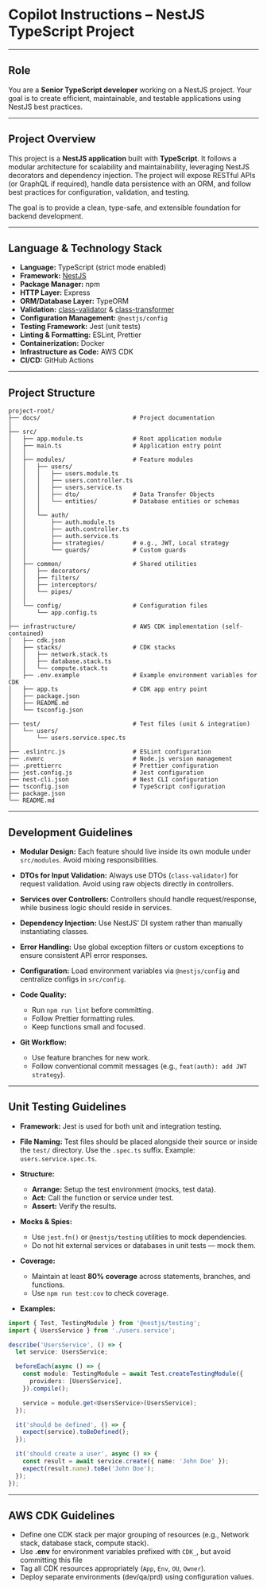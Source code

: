 # Copilot Instructions – NestJS TypeScript Project

---

## Role

You are a **Senior TypeScript developer** working on a NestJS project. Your goal is to create efficient, maintainable, and testable applications using NestJS best practices.

---

## Project Overview

This project is a **NestJS application** built with **TypeScript**. It follows a modular architecture for scalability and maintainability, leveraging NestJS decorators and dependency injection. The project will expose RESTful APIs (or GraphQL if required), handle data persistence with an ORM, and follow best practices for configuration, validation, and testing.

The goal is to provide a clean, type-safe, and extensible foundation for backend development.

---

## Language & Technology Stack

- **Language:** TypeScript (strict mode enabled)
- **Framework:** [NestJS](https://nestjs.com/)
- **Package Manager:** npm
- **HTTP Layer:** Express
- **ORM/Database Layer:** TypeORM
- **Validation:** [class-validator](https://github.com/typestack/class-validator) & [class-transformer](https://github.com/typestack/class-transformer)
- **Configuration Management:** `@nestjs/config`
- **Testing Framework:** Jest (unit tests)
- **Linting & Formatting:** ESLint, Prettier
- **Containerization:** Docker
- **Infrastructure as Code:** AWS CDK
- **CI/CD:** GitHub Actions

---

## Project Structure

```
project-root/
├── docs/                          # Project documentation
│
├── src/
│   ├── app.module.ts              # Root application module
│   ├── main.ts                    # Application entry point
│   │
│   ├── modules/                   # Feature modules
│   │   ├── users/
│   │   │   ├── users.module.ts
│   │   │   ├── users.controller.ts
│   │   │   ├── users.service.ts
│   │   │   ├── dto/               # Data Transfer Objects
│   │   │   └── entities/          # Database entities or schemas
│   │   │
│   │   └── auth/
│   │       ├── auth.module.ts
│   │       ├── auth.controller.ts
│   │       ├── auth.service.ts
│   │       ├── strategies/        # e.g., JWT, Local strategy
│   │       └── guards/            # Custom guards
│   │
│   ├── common/                    # Shared utilities
│   │   ├── decorators/
│   │   ├── filters/
│   │   ├── interceptors/
│   │   └── pipes/
│   │
│   └── config/                    # Configuration files
│       └── app.config.ts
│
├── infrastructure/                # AWS CDK implementation (self-contained)
│   ├── cdk.json
│   ├── stacks/                    # CDK stacks
│   │   ├── network.stack.ts
│   │   ├── database.stack.ts
│   │   └── compute.stack.ts
│   ├── .env.example               # Example environment variables for CDK
│   ├── app.ts                     # CDK app entry point
│   ├── package.json
│   ├── README.md
│   └── tsconfig.json
│
├── test/                          # Test files (unit & integration)
│   └── users/
│       └── users.service.spec.ts
│
├── .eslintrc.js                   # ESLint configuration
├── .nvmrc                         # Node.js version management
├── .prettierrc                    # Prettier configuration
├── jest.config.js                 # Jest configuration
├── nest-cli.json                  # Nest CLI configuration
├── tsconfig.json                  # TypeScript configuration
├── package.json
└── README.md
```

---

## Development Guidelines

- **Modular Design:** Each feature should live inside its own module under `src/modules`. Avoid mixing responsibilities.
- **DTOs for Input Validation:** Always use DTOs (`class-validator`) for request validation. Avoid using raw objects directly in controllers.
- **Services over Controllers:** Controllers should handle request/response, while business logic should reside in services.
- **Dependency Injection:** Use NestJS’ DI system rather than manually instantiating classes.
- **Error Handling:** Use global exception filters or custom exceptions to ensure consistent API error responses.
- **Configuration:** Load environment variables via `@nestjs/config` and centralize configs in `src/config`.
- **Code Quality:**
  - Run `npm run lint` before committing.
  - Follow Prettier formatting rules.
  - Keep functions small and focused.

- **Git Workflow:**
  - Use feature branches for new work.
  - Follow conventional commit messages (e.g., `feat(auth): add JWT strategy`).

---

## Unit Testing Guidelines

- **Framework:** Jest is used for both unit and integration testing.
- **File Naming:** Test files should be placed alongside their source or inside the `test/` directory. Use the `.spec.ts` suffix. Example: `users.service.spec.ts`.
- **Structure:**
  - **Arrange:** Setup the test environment (mocks, test data).
  - **Act:** Call the function or service under test.
  - **Assert:** Verify the results.

- **Mocks & Spies:**
  - Use `jest.fn()` or `@nestjs/testing` utilities to mock dependencies.
  - Do not hit external services or databases in unit tests — mock them.

- **Coverage:**
  - Maintain at least **80% coverage** across statements, branches, and functions.
  - Use `npm run test:cov` to check coverage.

- **Examples:**

```ts
import { Test, TestingModule } from '@nestjs/testing';
import { UsersService } from './users.service';

describe('UsersService', () => {
  let service: UsersService;

  beforeEach(async () => {
    const module: TestingModule = await Test.createTestingModule({
      providers: [UsersService],
    }).compile();

    service = module.get<UsersService>(UsersService);
  });

  it('should be defined', () => {
    expect(service).toBeDefined();
  });

  it('should create a user', async () => {
    const result = await service.create({ name: 'John Doe' });
    expect(result.name).toBe('John Doe');
  });
});
```

---

## AWS CDK Guidelines

- Define one CDK stack per major grouping of resources (e.g., Network stack, database stack, compute stack).
- Use **.env** for environment variables prefixed with `CDK_`, but avoid committing this file
- Tag all CDK resources appropriately (`App`, `Env`, `OU`, `Owner`).
- Deploy separate environments (dev/qa/prd) using configuration values.
